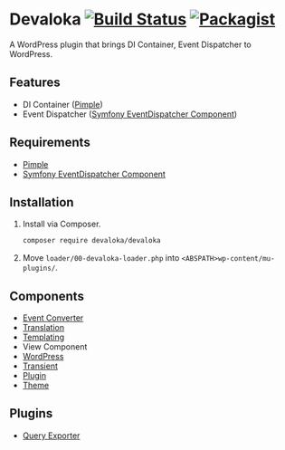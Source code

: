 # Devaloka [![Build Status](https://travis-ci.org/devaloka/devaloka.svg?branch=master)](https://travis-ci.org/devaloka/devaloka) [![Packagist](https://img.shields.io/packagist/v/devaloka/devaloka.svg)](https://packagist.org/packages/devaloka/devaloka)

A WordPress plugin that brings DI Container, Event Dispatcher to WordPress.

## Features

*   DI Container ([Pimple](https://github.com/silexphp/Pimple))
*   Event Dispatcher ([Symfony EventDispatcher Component](https://github.com/symfony/event-dispatcher))

## Requirements

*   [Pimple](https://github.com/silexphp/Pimple)
*   [Symfony EventDispatcher Component](https://github.com/symfony/event-dispatcher)

## Installation

1.  Install via Composer.

    ```sh
    composer require devaloka/devaloka
    ```

2.  Move `loader/00-devaloka-loader.php` into `<ABSPATH>wp-content/mu-plugins/`.

## Components

*   [Event Converter](https://github.com/devaloka/devaloka-event-converter)
*   [Translation](https://github.com/devaloka/devaloka-translation)
*   [Templating](https://github.com/devaloka/devaloka-templating)
*   View Component
*   [WordPress](https://github.com/devaloka/devaloka-wp)
*   [Transient](https://github.com/devaloka/devaloka-transient)
*   [Plugin](https://github.com/devaloka/devaloka-plugin)
*   [Theme](https://github.com/devaloka/devaloka-theme)

## Plugins

*   [Query Exporter](https://github.com/devaloka/devaloka-query-exporter)
